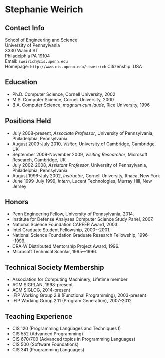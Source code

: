 Stephanie Weirich 
==================

Contact Info
------------
School of Engineering and Science  
University of Pennsylvania  
3330 Walnut ST  
Philadelphia PA 19104  
Email: `sweirich@cis.upenn.edu`  
Homepage: `http://www.cis.upenn.edu/~sweirich` 
Citizenship: USA 

Education
---------
  * Ph.D. Computer Science, Cornell University, 2002
  * M.S. Computer Science, Cornell University, 2000
  * B.A. Computer Science, *magnum cum laude*, Rice University, 1996
  
Positions Held
------------
  * July 2008-present, *Associate Professor*, University of Pennsylvania, Philadelphia, Pennsylvania
  * August 2009-July 2010, *Visitor*, University of Cambridge, Cambridge, UK  
  * September 2009-November 2009, *Visiting Researcher*, Microsoft Research, Cambridge, UK
  * July 2002-2008, *Assistant Professor*, University of Pennsylvania, Philadelphia, Pennsylvania
  * August 1996-July 2002, *Instructor*, Cornell University, Ithaca, New York
  * June 1999-July 1999, *Intern*, Lucent Technologies, Murray Hill, New Jersey
  
Honors
------
  * Penn Engineering Fellow, University of Pennsylvania, 2014.
  * Institute for Defense Analyses Computer Science Study Panel, 2007.
  * National Science Foundation CAREER Award, 2003.
  * Intel Graduate Student Fellowship, 2000--2001.
  * National Science Foundation Graduate Research Fellowship, 1996--1999. 
  * CRA-W Distributed Mentorship Project Award, 1996.
  * Microsoft Technical Scholar, 1995--1996.

Technical Society Membership
----------------------------
  * Association for Computing Machinery, Lifetime member
  * ACM SIGPLAN, 1998-present
  * ACM SIGLOG, 2014-present
  * IFIP Working Group 2.8 (Functional Programming), 2003-present
  * IFIP Working Group 2.11 (Program Generation), 2007-2012

Teaching Experience
-------------------
  * CIS 120 (Programming Languages and Techniques I)
  * CIS 552 (Advanced Programming)
  * CIS 670/700 (Advanced topics in Programming Languages)
  * CIS 500 (Software Foundations)
  * CIS 341 (Programming Languages)
